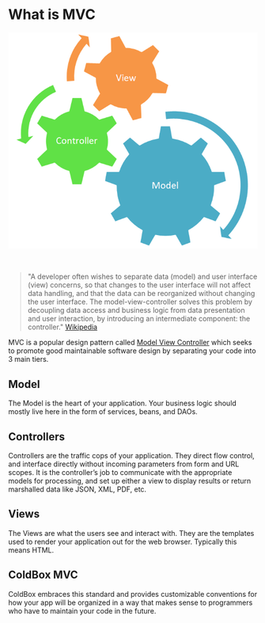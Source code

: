 # What is MVC

![](../images/mvc-overview.png)

<br>

>"A developer often wishes to separate data (model) and user interface (view) concerns, so that changes to the user interface will not affect data handling, and that the data can be reorganized without changing the user interface. The model-view-controller solves this problem by decoupling data access and business logic from data presentation and user interaction, by introducing an intermediate component: the controller." [Wikipedia](http://en.wikipedia.org/wiki/Model-view-controller)

MVC is a popular design pattern called [Model View Controller](http://en.wikipedia.org/wiki/Model–view–controller) which seeks to promote good maintainable software design by separating your code into 3 main tiers.

## Model
The Model is the heart of your application.  Your business logic should mostly live here in the form of services, beans, and DAOs. 

## Controllers
Controllers are the traffic cops of your application. They direct flow control, and interface directly without incoming parameters from form and URL scopes. It is the controller’s job to communicate with the appropriate models for processing, and set up either a view to display results or return marshalled data like JSON, XML, PDF, etc. 

## Views
The Views are what the users see and interact with. They are the templates used to render your application out for the web browser. Typically this means HTML. 

## ColdBox MVC
ColdBox embraces this standard and provides customizable conventions for how your app will be organized in a way that makes sense to programmers who have to maintain your code in the future.
